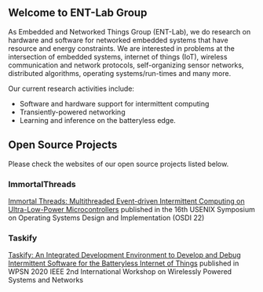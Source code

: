 ## Welcome to ENT-Lab Group

As Embedded and Networked Things Group (ENT-Lab), we do research on hardware and software for networked embedded systems that have resource and energy constraints. We are interested in problems at the intersection of embedded systems, internet of things (IoT), wireless communication and network protocols, self-organizing sensor networks, distributed algorithms, operating systems/run-times and many more.

Our current research activities include:
- Software and hardware support for intermittent computing
- Transiently-powered networking
- Learning and inference on the batteryless edge.

## Open Source Projects

Please check the websites of our open source projects listed below.

### ImmortalThreads
[Immortal Threads: Multithreaded Event-driven Intermittent Computing on Ultra-Low-Power Microcontrollers](https://tinysystems.github.io/ImmortalThreads/) published in the 16th USENIX Symposium on Operating Systems Design and Implementation (OSDI 22)

### Taskify

[Taskify: An Integrated Development Environment to Develop and Debug Intermittent Software for the Batteryless Internet of Things](https://github.com/tinysystems/Taskify) published in WPSN 2020 IEEE 2nd International Workshop on Wirelessly Powered Systems and Networks
